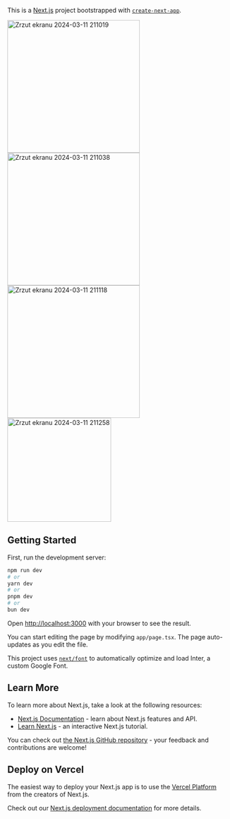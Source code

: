 This is a [Next.js](https://nextjs.org/) project bootstrapped with [`create-next-app`](https://github.com/vercel/next.js/tree/canary/packages/create-next-app).

<img width="300" alt="Zrzut ekranu 2024-03-11 211019" src="https://github.com/ajarek/next-14-ep-32-blog/assets/61388692/1a910f80-6b14-4711-8833-0a59989a0bd3">
<img width="300" alt="Zrzut ekranu 2024-03-11 211038" src="https://github.com/ajarek/next-14-ep-32-blog/assets/61388692/117414c1-c365-4341-94a9-4d6f089aca66">
<img width="300" alt="Zrzut ekranu 2024-03-11 211118" src="https://github.com/ajarek/next-14-ep-32-blog/assets/61388692/0f0da503-c538-4a3d-80e7-9d8d6cc8e7cd">
<img width="235" alt="Zrzut ekranu 2024-03-11 211258" src="https://github.com/ajarek/next-14-ep-32-blog/assets/61388692/5ad14290-afdf-42dc-b7d0-cba4e0444a38">



## Getting Started

First, run the development server:

```bash
npm run dev
# or
yarn dev
# or
pnpm dev
# or
bun dev
```

Open [http://localhost:3000](http://localhost:3000) with your browser to see the result.

You can start editing the page by modifying `app/page.tsx`. The page auto-updates as you edit the file.

This project uses [`next/font`](https://nextjs.org/docs/basic-features/font-optimization) to automatically optimize and load Inter, a custom Google Font.

## Learn More

To learn more about Next.js, take a look at the following resources:

- [Next.js Documentation](https://nextjs.org/docs) - learn about Next.js features and API.
- [Learn Next.js](https://nextjs.org/learn) - an interactive Next.js tutorial.

You can check out [the Next.js GitHub repository](https://github.com/vercel/next.js/) - your feedback and contributions are welcome!

## Deploy on Vercel

The easiest way to deploy your Next.js app is to use the [Vercel Platform](https://vercel.com/new?utm_medium=default-template&filter=next.js&utm_source=create-next-app&utm_campaign=create-next-app-readme) from the creators of Next.js.

Check out our [Next.js deployment documentation](https://nextjs.org/docs/deployment) for more details.
